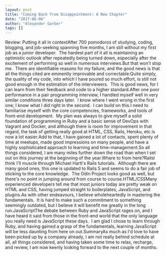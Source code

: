 ```yaml
---
layout: post
title: "Coming Back from Disappointment: A New Chapter"
date: "2017-06-06"
author: "Alexander Garber"
tags: []
---
```


Review: Putting it all in contextAfter 700 pomodoros of studying, coding, blogging, and job-seeking spanning five months, I am still without my first job as a junior developer.  The hardest part of it all is maintaining an optimistic outlook after repeatedly being turned down, especially after the excitement of performing so well in numerous interviews.But that won't stop me.  There are identifiable reasons for my failure, and the good news is that all the things cited are eminently improvable and correctable:Quite simply, the quality of my code, into which I have poured so much effort, is still not good enough in the estimation of the interviewers.  This is good news, for I can learn from their feedback and code to a higher standard.After one poor performance in a pair programming interview, I handled myself well in very similar conditions three days later.  I know where I went wrong in the first one; I know what I did right in the second.  I can build on this.I need to familiarise myself with the core competencies, frameworks, and tools of front-end development.  My plan was always to give myself a solid foundation of programming in Ruby and a basic sense of DevOps with Vagrant and Docker, and although there is room for improvement in that regard, the task of getting really good at HTML, CSS, Rails, Heroku, etc is now a lot easier.Add to that, I have gained a lot of contacts, spent plenty of time at meetups, made good impressions on many people, and have a highly sophisticated approach to learning and time-management.So all things considered, I am many miles further down the road than when I set out on this journey at the beginning of the year.Where to from here?RailsI think I'll muscle through Michael Hartl's Rails tutorials.  Although there are many good ones, this one is updated to Rails 5 and seems to do a fair job of sticking to the core knowledge.  The Odin Project looks good as well, but there's no point in jumping around from course to course.HTML/CSSMany experienced developers tell me that most juniors today are pretty weak on HTML and CSS, having jumped straight to boilerplates, JavaScript, and plugins.As with other endeavours, I believe wholeheartedly in mastering the fundamentals.  It is hard to make such a commitment to something seemingly outdated, but I believe it will benefit me greatly in the long run.JavaScriptThe debate between Ruby and JavaScript rages on, and I have heard it said from those in the front-end world that the only language you really need is JavaScript these days.  I am glad I chose to learn through Ruby, and having gained a grasp of the fundamentals, learning JavaScript will be less daunting from here on out.SummaryAs much as I'd love to have been picked up by a company already, I am not really behind schedule at all, all things considered, and having taken some time to relax, recharge, and review, I am now keenly looking forward to the next couple of months.